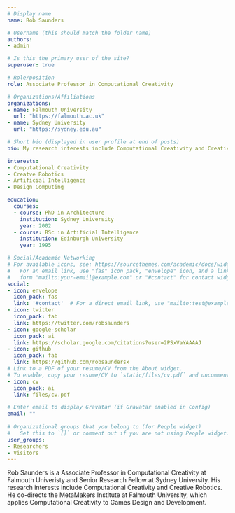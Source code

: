 ```yaml
---
# Display name
name: Rob Saunders

# Username (this should match the folder name)
authors:
- admin

# Is this the primary user of the site?
superuser: true

# Role/position
role: Associate Professor in Computational Creativity

# Organizations/Affiliations
organizations:
- name: Falmouth University
  url: "https://falmouth.ac.uk"
- name: Sydney University
  url: "https://sydney.edu.au"

# Short bio (displayed in user profile at end of posts)
bio: My research interests include Computational Creativity and Creative Robotics.

interests:
- Computational Creativity
- Creatve Robotics
- Artificial Intelligence
- Design Computing

education:
  courses:
  - course: PhD in Architecture
    institution: Sydney University
    year: 2002
  - course: BSc in Artificial Intelligence
    institution: Edinburgh University
    year: 1995

# Social/Academic Networking
# For available icons, see: https://sourcethemes.com/academic/docs/widgets/#icons
#   For an email link, use "fas" icon pack, "envelope" icon, and a link in the
#   form "mailto:your-email@example.com" or "#contact" for contact widget.
social:
- icon: envelope
  icon_pack: fas
  link: '#contact'  # For a direct email link, use "mailto:test@example.org".
- icon: twitter
  icon_pack: fab
  link: https://twitter.com/robsaunders
- icon: google-scholar
  icon_pack: ai
  link: https://scholar.google.com/citations?user=2PSxVaYAAAAJ
- icon: github
  icon_pack: fab
  link: https://github.com/robsaundersx
# Link to a PDF of your resume/CV from the About widget.
# To enable, copy your resume/CV to `static/files/cv.pdf` and uncomment the lines below.  
- icon: cv
  icon_pack: ai
  link: files/cv.pdf

# Enter email to display Gravatar (if Gravatar enabled in Config)
email: ""
  
# Organizational groups that you belong to (for People widget)
#   Set this to `[]` or comment out if you are not using People widget.  
user_groups:
- Researchers
- Visitors
---
```


Rob Saunders is a Associate Professor in Computational Creativity at Falmouth Univeristy and Senior Research Fellow at Sydney University. His research interests include Computational Creativity and Creative Robotics. He co-directs the MetaMakers Institute at Falmouth University, which applies Computational Creativity to Games Design and Development.